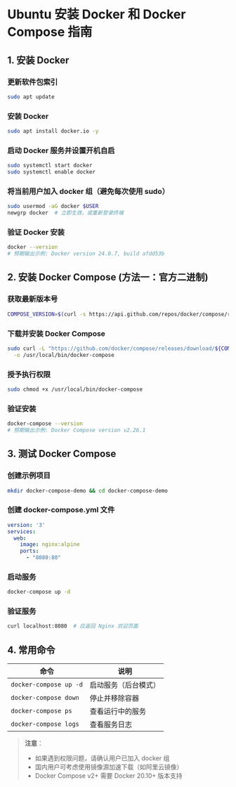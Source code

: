 # Ubuntu 安装 Docker 和 Docker Compose 指南

## 1. 安装 Docker

### 更新软件包索引

```bash
sudo apt update
```

### 安装 Docker

```bash
sudo apt install docker.io -y
```

### 启动 Docker 服务并设置开机自启

```bash
sudo systemctl start docker
sudo systemctl enable docker
```

### 将当前用户加入 docker 组（避免每次使用 sudo）

```bash
sudo usermod -aG docker $USER
newgrp docker  # 立即生效，或重新登录终端
```

### 验证 Docker 安装

```bash
docker --version
# 预期输出示例: Docker version 24.0.7, build afdd53b
```

## 2. 安装 Docker Compose (方法一：官方二进制)

### 获取最新版本号

```bash
COMPOSE_VERSION=$(curl -s https://api.github.com/repos/docker/compose/releases/latest | grep 'tag_name' | cut -d '"' -f 4)
```

### 下载并安装 Docker Compose

```bash
sudo curl -L "https://github.com/docker/compose/releases/download/${COMPOSE_VERSION}/docker-compose-$(uname -s)-$(uname -m)" \
  -o /usr/local/bin/docker-compose
```

### 授予执行权限

```bash
sudo chmod +x /usr/local/bin/docker-compose
```

### 验证安装

```bash
docker-compose --version
# 预期输出示例: Docker Compose version v2.26.1
```

## 3. 测试 Docker Compose

### 创建示例项目

```bash
mkdir docker-compose-demo && cd docker-compose-demo
```

### 创建 docker-compose.yml 文件

```yaml
version: '3'
services:
  web:
    image: nginx:alpine
    ports:
      - "8080:80"
```

### 启动服务

```bash
docker-compose up -d
```

### 验证服务

```bash
curl localhost:8080  # 应返回 Nginx 欢迎页面
```

## 4. 常用命令

| 命令 | 说明 |
|------|------|
| `docker-compose up -d` | 启动服务（后台模式） |
| `docker-compose down` | 停止并移除容器 |
| `docker-compose ps` | 查看运行中的服务 |
| `docker-compose logs` | 查看服务日志 |

> **注意**：  
> - 如果遇到权限问题，请确认用户已加入 docker 组  
> - 国内用户可考虑使用镜像源加速下载（如阿里云镜像）  
> - Docker Compose v2+ 需要 Docker 20.10+ 版本支持
